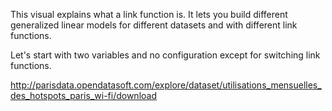 This visual explains what a link function is.
It lets you build different generalized linear
models for different datasets and with different
link functions.

Let's start with two variables and no configuration
except for switching link functions.

http://parisdata.opendatasoft.com/explore/dataset/utilisations_mensuelles_des_hotspots_paris_wi-fi/download
